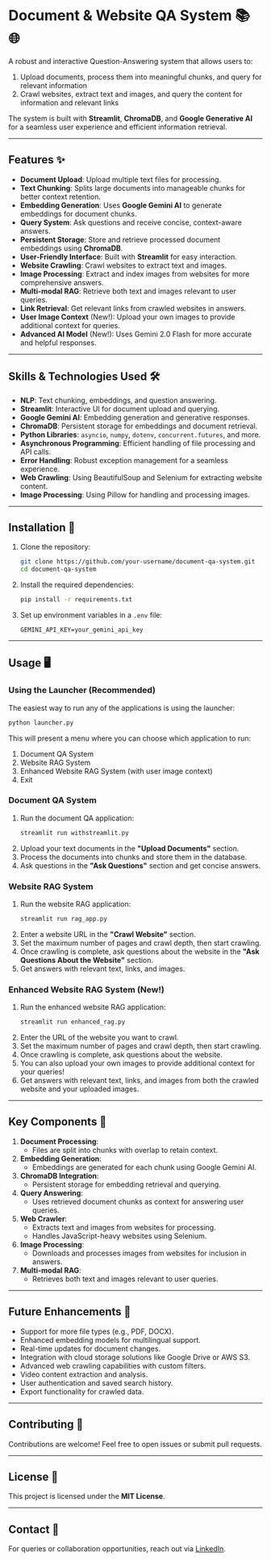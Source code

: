 # Document & Website QA System 📚 🌐 

A robust and interactive Question-Answering system that allows users to:
1. Upload documents, process them into meaningful chunks, and query for relevant information
2. Crawl websites, extract text and images, and query the content for information and relevant links

The system is built with **Streamlit**, **ChromaDB**, and **Google Generative AI** for a seamless user experience and efficient information retrieval.  

---

## Features ✨  
- **Document Upload**: Upload multiple text files for processing.  
- **Text Chunking**: Splits large documents into manageable chunks for better context retention.  
- **Embedding Generation**: Uses **Google Gemini AI** to generate embeddings for document chunks.  
- **Query System**: Ask questions and receive concise, context-aware answers.  
- **Persistent Storage**: Store and retrieve processed document embeddings using **ChromaDB**.  
- **User-Friendly Interface**: Built with **Streamlit** for easy interaction.  
- **Website Crawling**: Crawl websites to extract text and images.
- **Image Processing**: Extract and index images from websites for more comprehensive answers.
- **Multi-modal RAG**: Retrieve both text and images relevant to user queries.
- **Link Retrieval**: Get relevant links from crawled websites in answers.
- **User Image Context** (New!): Upload your own images to provide additional context for queries.
- **Advanced AI Model** (New!): Uses Gemini 2.0 Flash for more accurate and helpful responses.

---

## Skills & Technologies Used 🛠️  
- **NLP**: Text chunking, embeddings, and question answering.  
- **Streamlit**: Interactive UI for document upload and querying.  
- **Google Gemini AI**: Embedding generation and generative responses.  
- **ChromaDB**: Persistent storage for embeddings and document retrieval.  
- **Python Libraries**: `asyncio`, `numpy`, `dotenv`, `concurrent.futures`, and more.  
- **Asynchronous Programming**: Efficient handling of file processing and API calls.  
- **Error Handling**: Robust exception management for a seamless experience.  
- **Web Crawling**: Using BeautifulSoup and Selenium for extracting website content.
- **Image Processing**: Using Pillow for handling and processing images.

---

## Installation 🚀  
1. Clone the repository:  
   ```bash
   git clone https://github.com/your-username/document-qa-system.git
   cd document-qa-system
   ```  
2. Install the required dependencies:  
   ```bash
   pip install -r requirements.txt
   ```  
3. Set up environment variables in a `.env` file:  
   ```env
   GEMINI_API_KEY=your_gemini_api_key
   ```  

---

## Usage 🖥️  
### Using the Launcher (Recommended)
The easiest way to run any of the applications is using the launcher:
```bash
python launcher.py
```
This will present a menu where you can choose which application to run:
1. Document QA System
2. Website RAG System
3. Enhanced Website RAG System (with user image context)
4. Exit

### Document QA System
1. Run the document QA application:  
   ```bash
   streamlit run withstreamlit.py
   ```  
2. Upload your text documents in the **"Upload Documents"** section.  
3. Process the documents into chunks and store them in the database.  
4. Ask questions in the **"Ask Questions"** section and get concise answers.  

### Website RAG System
1. Run the website RAG application:  
   ```bash
   streamlit run rag_app.py
   ```  
2. Enter a website URL in the **"Crawl Website"** section.
3. Set the maximum number of pages and crawl depth, then start crawling.
4. Once crawling is complete, ask questions about the website in the **"Ask Questions About the Website"** section.
5. Get answers with relevant text, links, and images.

### Enhanced Website RAG System (New!)
1. Run the enhanced website RAG application:
   ```bash
   streamlit run enhanced_rag.py
   ```
2. Enter the URL of the website you want to crawl.
3. Set the maximum number of pages and crawl depth, then start crawling.
4. Once crawling is complete, ask questions about the website.
5. You can also upload your own images to provide additional context for your queries!
6. Get answers with relevant text, links, and images from both the crawled website and your uploaded images.

---

## Key Components 🧩  
1. **Document Processing**:  
   - Files are split into chunks with overlap to retain context.  
2. **Embedding Generation**:  
   - Embeddings are generated for each chunk using Google Gemini AI.  
3. **ChromaDB Integration**:  
   - Persistent storage for embedding retrieval and querying.  
4. **Query Answering**:  
   - Uses retrieved document chunks as context for answering user queries.  
5. **Web Crawler**:
   - Extracts text and images from websites for processing.
   - Handles JavaScript-heavy websites using Selenium.
6. **Image Processing**:
   - Downloads and processes images from websites for inclusion in answers.
7. **Multi-modal RAG**:
   - Retrieves both text and images relevant to user queries.

---

## Future Enhancements 🌟  
- Support for more file types (e.g., PDF, DOCX).  
- Enhanced embedding models for multilingual support.  
- Real-time updates for document changes.  
- Integration with cloud storage solutions like Google Drive or AWS S3.  
- Advanced web crawling capabilities with custom filters.
- Video content extraction and analysis.
- User authentication and saved search history.
- Export functionality for crawled data.

---

## Contributing 🤝  
Contributions are welcome! Feel free to open issues or submit pull requests.  

---

## License 📜  
This project is licensed under the **MIT License**.  

---

## Contact 📧  
For queries or collaboration opportunities, reach out via [LinkedIn](https://www.linkedin.com/in/baljinder-singh).



